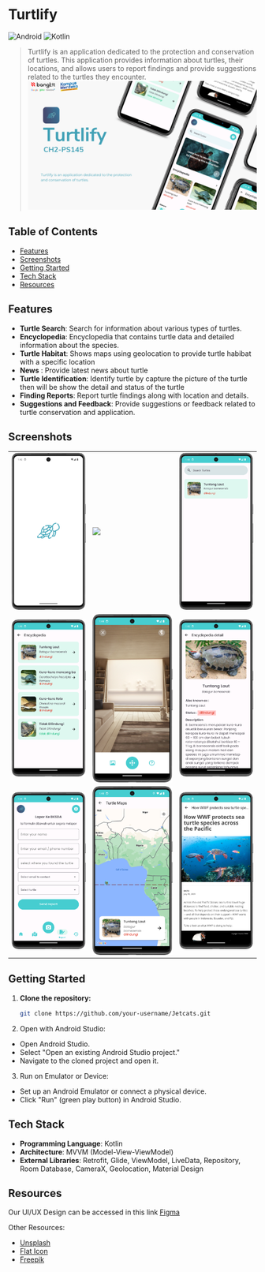 # Turtlify 
![Android](https://img.shields.io/badge/Android-3DDC84.svg?style=for-the-badge&logo=Android&logoColor=white)
![Kotlin](https://img.shields.io/badge/Kotlin-7F52FF.svg?style=for-the-badge&logo=Kotlin&logoColor=white)

> Turtlify is an application dedicated to the protection and conservation of turtles. This application provides information about turtles, their locations, and allows users to report findings and provide suggestions related to the turtles they encounter.
![Preview Turtlify App](https://github.com/Turtlify-Capstone/.github/blob/main/profile/screenshots/TurtlifyHeader.png)

## Table of Contents

- [Features](#features)
- [Screenshots](#screenshots)
- [Getting Started](#gettingStarted)
- [Tech Stack](#techStack)
- [Resources](#resources)

## Features

- **Turtle Search**: Search for information about various types of turtles.
- **Encyclopedia**: Encyclopedia that contains turtle data and detailed information about the species.
- **Turtle Habitat**: Shows maps using geolocation to provide turtle habibat with a specific location
- **News** : Provide latest news about turtle
- **Turtle Identification**: Identify turtle by capture the picture of the turtle then will be show the detail and status of the turtle
- **Finding Reports**: Report turtle findings along with location and details.
- **Suggestions and Feedback**: Provide suggestions or feedback related to turtle conservation and application.

## Screenshots

<table>
  <tr>
    <td><img src="https://github.com/Turtlify-Capstone/.github/blob/main/profile/screenshots/SplashScreen.png" ></td>
    <td><img src="https://github.com/Turtlify-Capstone/.github/blob/main/profile/screenshots/Homescreen.png" ></td>
    <td><img src="https://github.com/Turtlify-Capstone/.github/blob/main/profile/screenshots/Search.png" ></td>
  </tr>
  <tr>
    <td><img src="https://github.com/Turtlify-Capstone/.github/blob/main/profile/screenshots/Encyclopedia.png"></td>
    <td><img src="https://github.com/Turtlify-Capstone/.github/blob/main/profile/screenshots/Camera.png"></td>
    <td><img src="https://github.com/Turtlify-Capstone/.github/blob/main/profile/screenshots/EncyclopediaDetail.png" ></td>
  </tr>
    <tr>
    <td><img src="https://github.com/Turtlify-Capstone/.github/blob/main/profile/screenshots/Report.png"></td>
    <td><img src="https://github.com/Turtlify-Capstone/.github/blob/main/profile/screenshots/Maps.png"></td>
    <td><img src="https://github.com/Turtlify-Capstone/.github/blob/main/profile/screenshots/News.png" ></td>
  </tr>
 </table>

## Getting Started
1. **Clone the repository:**
   ```bash
   git clone https://github.com/your-username/Jetcats.git
2. Open with Android Studio:
- Open Android Studio.
- Select "Open an existing Android Studio project."
- Navigate to the cloned project and open it.
3. Run on Emulator or Device:
- Set up an Android Emulator or connect a physical device.
- Click "Run" (green play button) in Android Studio.

## Tech Stack
- **Programming Language**: Kotlin
- **Architecture**: MVVM (Model-View-ViewModel)
- **External Libraries**: Retrofit, Glide, ViewModel, LiveData, Repository, Room Database, CameraX, Geolocation, Material Design

## Resources

Our UI/UX Design can be accessed in this link [Figma](https://www.figma.com/file/U9xdxmxN4awJrdZNBWbH3g/UI%2FUX?type=design&node-id=242%3A78&mode=design&t=D4KXbXk637CQmZ8C-1)

Other Resources:
- [Unsplash](https://unsplash.com/)
- [Flat Icon](https://www.flaticon.com/)
- [Freepik](https://www.freepik.com/)
